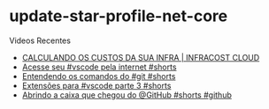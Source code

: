 # update-star-profile-net-core

Videos Recentes
<!-- YOUTUBE:START -->
- [CALCULANDO OS CUSTOS DA SUA INFRA | INFRACOST CLOUD](https://www.youtube.com/watch?v=g-FGoQKtanA)
- [Acesse seu #vscode pela internet #shorts](https://www.youtube.com/watch?v=tXc1rc2_WxY)
- [Entendendo os comandos do #git #shorts](https://www.youtube.com/watch?v=2HWm5yOQYtM)
- [Extensões para #vscode parte 3 #shorts](https://www.youtube.com/watch?v=-kLIiiQA1gc)
- [Abrindo a caixa que chegou do @GitHub  #shorts #github](https://www.youtube.com/watch?v=0WYZIqXtTdc)
<!-- YOUTUBE:END -->

<!-- INSTA:START -->
<!-- INSTA:END -->
